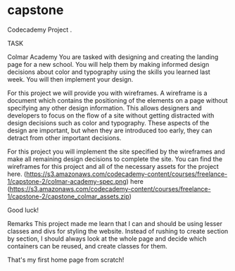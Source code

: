 # capstone
Codecademy Project . 

TASK

Colmar Academy
You are tasked with designing and creating the landing page for a new school. You will help them by making informed design decisions about color and typography using the skills you learned last week. You will then implement your design.

For this project we will provide you with wireframes. A wireframe is a document which contains the positioning of the elements on a page without specifying any other design information. This allows designers and developers to focus on the flow of a site without getting distracted with design decisions such as color and typography. These aspects of the design are important, but when they are introduced too early, they can detract from other important decisions.

For this project you will implement the site specified by the wireframes and make all remaining design decisions to complete the site. You can find the wireframes for this project and all of the necessary assets for the project here. (https://s3.amazonaws.com/codecademy-content/courses/freelance-1/capstone-2/colmar-academy-spec.png) here (https://s3.amazonaws.com/codecademy-content/courses/freelance-1/capstone-2/capstone_colmar_assets.zip)

Good luck!


Remarks
This project made me learn that I can and should be using lesser classes and divs for styling the website. 
Instead of rushing to create section by section, I should always look at the whole page and decide 
which containers can be reused, and create classes for them.

That's my first home page from scratch!
